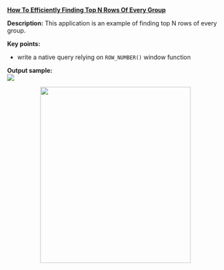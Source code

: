 **[How To Efficiently Finding Top N Rows Of Every Group](https://github.com/AnghelLeonard/Hibernate-SpringBoot/tree/master/HibernateSpringBootTopNRowsPerGroup)**
 
**Description:** This application is an example of finding top N rows of every group.

**Key points:**
- write a native query relying on `ROW_NUMBER()` window function
     
**Output sample:**\
![](https://github.com/AnghelLeonard/Hibernate-SpringBoot/blob/master/HibernateSpringBootTopNRowsPerGroup/Finding%20top%20N%20rows%20of%20every%20group.png)
     
<a href="https://leanpub.com/java-persistence-performance-illustrated-guide"><p align="center"><img src="https://github.com/AnghelLeonard/Hibernate-SpringBoot/blob/master/Java%20Persistence%20Performance%20Illustrated%20Guide.jpg" height="410" width="350"/></p></a>
